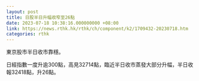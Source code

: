 ```yaml
---
layout: post
title: 日股半日升幅收窄至26點
date: 2023-07-18 10:38:16.000000000 +08:00
link: https://news.rthk.hk/rthk/ch/component/k2/1709432-20230718.htm
categories: rthk
---
```


東京股市半日收市靠穩。

日經指數一度升逾300點，高見32714點，臨近半日收市蒸發大部分升幅，半日收報32418點，升26點。
